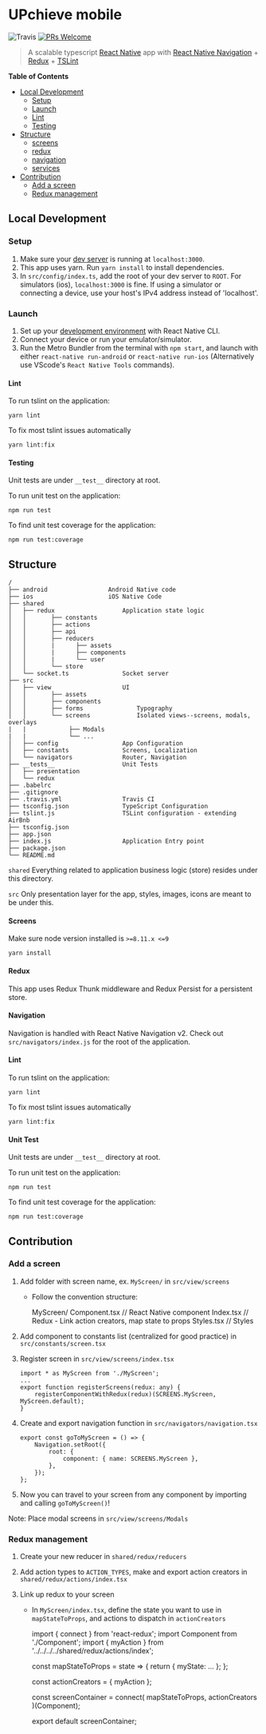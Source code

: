 # UPchieve mobile

![Travis](https://api.travis-ci.com/AmitM30/react-native-typescript-boilerplate.svg?branch=master) [![PRs Welcome](https://img.shields.io/badge/PRs-welcome-brightgreen.svg)](./CONTRIBUTING.md)

> A scalable typescript [React Native](https://facebook.github.io/react-native/docs/getting-started) app with [React Native Navigation](https://github.com/wix/react-native-navigation) + [Redux](https://github.com/reactjs/redux) + [TSLint](https://github.com/airbnb/javascript)

**Table of Contents**

-   [Local Development](#local-development)
    -   [Setup](#setup)
    -   [Launch](#launch)
    -   [Lint](#lint)
    -   [Testing](#Testing)
-   [Structure](#structure)
    -   [screens](#screens)
    -   [redux](#redux)
    -   [navigation](#navigation)
    -   [services](#services)
-   [Contribution](#contribution)
    -   [Add a screen](#add-screen)
    -   [Redux management](#redux-management)

## Local Development

### Setup

1. Make sure your [dev server](https://github.com/upchieve/server) is running at `localhost:3000`.
2. This app uses yarn. Run `yarn install` to install dependencies.
3. In `src/config/index.ts`, add the root of your dev server to `ROOT`. For simulators (ios), `localhost:3000` is fine. If using a simulator or connecting a device, use your host's IPv4 address instead of 'localhost'.

### Launch

1. Set up your [development environment](https://facebook.github.io/react-native/docs/getting-started.html) with React Native CLI.
2. Connect your device or run your emulator/simulator.
3. Run the Metro Bundler from the terminal with `npm start`, and launch with either `react-native run-android` or `react-native run-ios` (Alternatively use VScode's `React Native Tools` commands).

#### Lint

To run tslint on the application:

```
yarn lint
```

To fix most tslint issues automatically

```
yarn lint:fix
```

#### Testing

Unit tests are under `__test__` directory at root.

To run unit test on the application:

```
npm run test
```

To find unit test coverage for the application:

```
npm run test:coverage
```

## Structure

```
/
├── android					Android Native code
├── ios						iOS Native Code
├── shared
│   ├── redux					Application state logic
│   │	    ├── constants
│   │	    ├── actions
│   │	    ├── api
│   │	    ├── reducers
│   │	    |      ├── assets
│   │	    |      ├── components
│   │	    |      └── user
│   │	    └── store
│   └── socket.ts				Socket server
├── src
│   ├── view					UI
│   │	    ├── assets
│   │	    ├── components
│   │	    ├── forms				Typography
│   │	    └── screens				Isolated views--screens, modals, overlays
|   |            ├── Modals
|   |            └── ...
│   ├── config					App Configuration
│   ├── constants				Screens, Localization
│   └── navigators				Router, Navigation
├── __tests__					Unit Tests
│   ├── presentation
│   └── redux
├── .babelrc
├── .gitignore
├── .travis.yml					Travis CI
├── tsconfig.json				TypeScript Configuration
├── tslint.js					TSLint configuration - extending AirBnb
├── tsconfig.json
├── app.json
├── index.js					Application Entry point
├── package.json
└── README.md
```

`shared`
Everything related to application business logic (store) resides under this directory.

`src`
Only presentation layer for the app, styles, images, icons are meant to be under this.

#### Screens

Make sure node version installed is `>=8.11.x <=9`

```
yarn install
```

#### Redux

This app uses Redux Thunk middleware and Redux Persist for a persistent store.

#### Navigation

Navigation is handled with React Native Navigation v2. Check out `src/navigators/index.js` for the root of the application.

#### Lint

To run tslint on the application:

```
yarn lint
```

To fix most tslint issues automatically

```
yarn lint:fix
```

#### Unit Test

Unit tests are under `__test__` directory at root.

To run unit test on the application:

```
npm run test
```

To find unit test coverage for the application:

```
npm run test:coverage
```

## Contribution

### Add a screen <a name="add-screen"></a>

1.  Add folder with screen name, ex. `MyScreen/` in `src/view/screens`

    -   Follow the convention structure:

        MyScreen/
        Component.tsx // React Native component
        Index.tsx // Redux - Link action creators, map state to props
        Styles.tsx // Styles

2.  Add component to constants list (centralized for good practice) in `src/constants/screen.tsx`
3.  Register screen in `src/view/screens/index.tsx`

        import * as MyScreen from './MyScreen';
        ...
        export function registerScreens(redux: any) {
        	registerComponentWithRedux(redux)(SCREENS.MyScreen, MyScreen.default);
        }

4.  Create and export navigation function in `src/navigators/navigation.tsx`

        export const goToMyScreen = () => {
        	Navigation.setRoot({
        		root: {
        			component: { name: SCREENS.MyScreen },
        		},
        	});
        };

5.  Now you can travel to your screen from any component by importing and calling `goToMyScreen()`!

Note: Place modal screens in `src/view/screens/Modals`

### Redux management <a name="redux-management"></a>

1. Create your new reducer in `shared/redux/reducers`
2. Add action types to `ACTION_TYPES`, make and export action creators in `shared/redux/actions/index.tsx`
3. Link up redux to your screen

    - In `MyScreen/index.tsx`, define the state you want to use in `mapStateToProps`, and actions to dispatch in `actionCreators`

        import { connect } from 'react-redux';
        import Component from './Component';
        import { myAction } from '../../../../shared/redux/actions/index';

        const mapStateToProps = state => {
        return { myState: ... };
        };

        const actionCreators = {
        myAction
        };

        const screenContainer = connect(
        mapStateToProps,
        actionCreators
        )(Component);

        export default screenContainer;
